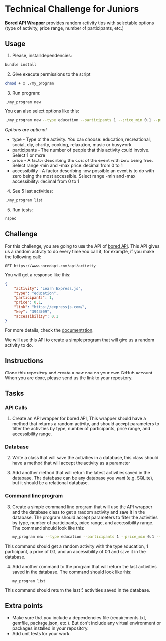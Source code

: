 # Technical Challenge for Juniors

**Bored API Wrapper** provides random activity tips with selectable options (type of activity, price range, number of participants, etc.)

## Usage

1. Please, install dependencies:

```bash
bundle install
```

2. Give execute permissions to the script

```bash
chmod + x ./my_program
```
3. Run program:

```bash
./my_program new
```
You can also select options like this:

```bash
./my_program new --type education --participants 1 --price_min 0.1 --price_max 30 --accessibility_min 0.1 --accessibility_max 0.5
```
_Options are optional_

- type - Type of the activity. You can choose: education, recreational, social, diy, charity, cooking, relaxation, music or busywork
- participants - The number of people that this activity could involve. Select 1 or more
- price - A factor describing the cost of the event with zero being free. Select range -min and -max price: decimal from 0 to 1
- accessibility - A factor describing how possible an event is to do with zero being the most accessible. Select range -min and -max accessibility: decimal from 0 to 1

4. See 5 last activities:

```bash
./my_program list
```

5. Run tests:

```bash
rspec
```

## Challenge

For this challenge, you are going to use the API of [bored API](https://www.boredapi.com/). This API gives us a random activity to do every time you call it, for example, if you make the following call:

```
GET https://www.boredapi.com/api/activity
```
You will get a response like this:

```json
{
    "activity": "Learn Express.js",
    "type": "education",
    "participants": 1,
    "price": 0.1,
    "link": "https://expressjs.com/",
    "key": "3943509",
    "accessibility": 0.1
}
```
For more details, check the [documentation](https://www.boredapi.com/documentation).

 We will use this API to create a simple program that will give us a random activity to do.

## Instructions
Clone this repository and create a new one on your own GitHub account. When you are done, please send us the link to your repository.

## Tasks

### API Calls
1. Create an API wrapper for bored API, This wrapper should have a method that returns a random activity, and should accept parameters to filter the activities by type, number of participants, price range, and accessibility range.

### Database
2. Write a class that will save the activities in a database, this class should have a method that will accept the activity as a parameter

3. Add another method that will return the latest activities saved in the database. The database can be any database you want (e.g. SQLite), but it should be a relational database.

### Command line program
3. Create a simple command line program that will use the API wrapper and the database class to get a random activity and save it in the database. The program should accept parameters to filter the activities by type, number of participants, price range, and accessibility range. The command should look like this:

    ```bash
    my_program new --type education --participants 1 --price_min 0.1 --price_max 30 --accessibility_min 0.1 --accessibility_max 0.5
    ```
This command should get a random activity with the type education, 1 participant, a price of 0.1, and an accessibility of 0.1 and save it in the database.


4. Add another command to the program that will return the last activities saved in the database. The command should look like this:

    ```bash
    my_program list
    ```
This command should return the last 5 activities saved in the database.


## Extra points
 - Make sure that you include a dependencies file (requirements.txt, gemfile, package.json, etc.). But don't include any virtual environment or packages installed in your repository.
 - Add unit tests for your work.

